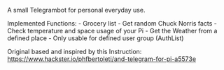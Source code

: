 A small Telegrambot for personal everyday use.

Implemented Functions:
	- Grocery list
	- Get random Chuck Norris facts
	- Check temperature and space usage of your Pi
	- Get the Weather from a defined place
	- Only usable for defined user group (AuthList)
	
Original based and inspired by this Instruction:
https://www.hackster.io/phfbertoleti/and-telegram-for-pi-a5573e
